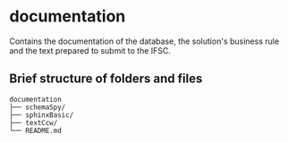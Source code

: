 # documentation
Contains the documentation of the database, the solution's business rule and the text prepared to submit to the IFSC.

## Brief structure of folders and files
```text
documentation
├── schemaSpy/
├── sphinxBasic/
├── textCcw/
└── README.md
```